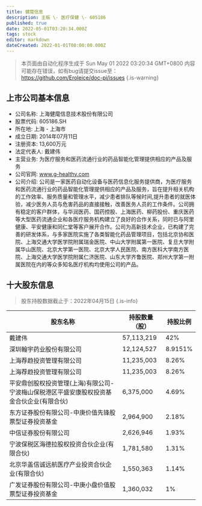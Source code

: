 ```yaml
---
title: 健麾信息
description: 主板 \- 医疗保健 \- 605186
published: true
date: 2022-05-01T03:20:34.000Z
tags: stock
editor: markdown
dateCreated: 2022-01-01T00:00:00.000Z
---
```


> 本页面由自动化程序生成于 Sun May 01 2022 03:20:34 GMT+0800
> 内容可能存在错误，如有bug请提交issue至：https://github.com/Eroleice/doc-pi/issues
{.is-warning}

## 上市公司基本信息
- 公司名称: 上海健麾信息技术股份有限公司
- 股票代码: 605186.SH
- 所在地: 上海 - 上海市
- 成立日期: 2014年07月11日
- 注册资本: 13,600万元
- 法定代表人: 戴建伟
- 主营业务: 为医疗服务和医药流通行业的药品智能化管理提供相应的产品及服务
- 公司官网: www.g-healthy.com
- 公司介绍: 公司是一家医药自动化设备与医药信息化服务提供商，为医疗服务和医药流通行业的药品智能化管理提供相应的产品及服务，旨在提升相关机构的工作效率、服务质量和管理水平，减少患者排队等候时间,提升患者的就医体验，减少医务人员与危害药品的直接接触，改善医务人员的工作条件。公司拥有稳定的客户群体，与华润医药、国药控股、上海医药、柳药股份、重庆医药等大型医药流通企业和各医疗服务机构建立了良好的合作关系，同时已与阿里健康、平安健康和同仁堂等客户展开合作。公司为高新技术企业，已构建了完善的研发体系，与多家医院实施了各类智能化药品管理项目，包括北京协和医院、上海交通大学医学院附属瑞金医院、中山大学附属第一医院、复旦大学附属华山医院、北京大学第一医院、北京大学人民医院、南方医科大学南方医院、上海交通大学医学院附属仁济医院、山东大学齐鲁医院、郑州大学第一附属医院在内的等众多知名医疗机构均使用公司的产品。


## 十大股东信息
> 股东持股数据截止于：2022年04月15日
{.is-info}

| 股东名称 | 持股数量（股） | 持股比例 |
| --- | --- | --- |
| 戴建伟 | 57,113,219 | 42% |
| 深圳翰宇药业股份有限公司 | 12,124,527 | 8.9151% |
| 上海荐趋投资管理有限公司 | 11,235,003 | 8.26% |
| 上海荐趋投资管理有限公司 | 11,235,003 | 8.26% |
| 平安鼎创股权投资管理(上海)有限公司-宁波梅山保税港区平盛安康股权投资基金合伙企业(有限合伙) | 6,375,000 | 4.69% |
| 东方证券股份有限公司-中庚价值先锋股票型证券投资基金 | 2,964,900 | 2.18% |
| 中信证券股份有限公司 | 2,626,946 | 1.93% |
| 宁波保税区海德拉股权投资合伙企业(有限合伙) | 1,781,580 | 1.31% |
| 北京华盖信诚远航医疗产业投资合伙企业(有限合伙) | 1,550,363 | 1.14% |
| 广发证券股份有限公司-中庚小盘价值股票型证券投资基金 | 1,360,032 | 1% |





